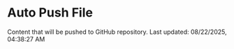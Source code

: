 # Auto Push File

Content that will be pushed to GitHub repository.
Last updated: 08/22/2025, 04:38:27 AM